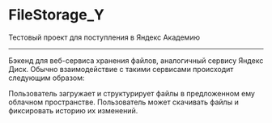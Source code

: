 # FileStorage_Y

Тестовый проект для поступления в Яндекс Академию

-------
Бэкенд для веб-сервиса хранения файлов, аналогичный сервису Яндекс Диск. Обычно взаимодействие с такими сервисами происходит следующим образом:

Пользователь загружает и структурирует файлы в предложенном ему облачном пространстве.
Пользователь может скачивать файлы и фиксировать историю их изменений.
